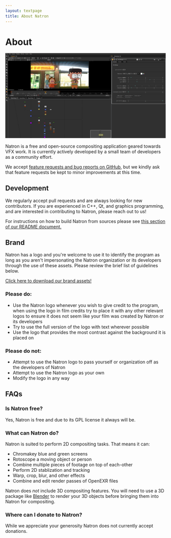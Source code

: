 ```yaml
---
layout: textpage
title: About Natron
---
```


# About

![An animated cartoon shot open in Natron](img/about-screenshot.png)

Natron is a free and open-source compositing application geared towards VFX work. It is currently actively developed by a small team of developers as a community effort.

We accept [feature requests and bug reports on GitHub](https://github.com/natronGitHub/natron/issues), but we kindly ask that feature requests be kept to minor improvements at this time.

## Development

We regularly accept pull requests and are always looking for new contributors. If you are experienced in C++, Qt, and graphics programming, and are interested in contributing to Natron, please reach out to us!

For instructions on how to build Natron from sources please see [this section of our README document.](https://github.com/NatronGitHub/Natron#building-and-installing-from-source)

## Brand

Natron has a logo and you're welcome to use it to identify the program as long as you aren't impersonating the Natron organization or its developers through the use of these assets.  Please review the brief list of guidelines below.

[Click here to download our brand assets!](files/Natron-Brand-Package.zip)

### Please do:

- Use the Natron logo whenever you wish to give credit to the program, when using the logo in film credits try to place it with any other relevant logos to ensure it does not seem like your film was created by Natron or its developers
- Try to use the full version of the logo with text wherever possible
- Use the logo that provides the most contrast against the background it is placed on

### Please do not:

- Attempt to use the Natron logo to pass yourself or organization off as the developers of Natron
- Attempt to use the Natron logo as your own
- Modify the logo in any way

<!-- ### Community Badges

We're borrowing this concept from the Blender Foundation because it's great!  Do you make Natron-related content?  Use these assets to identify it as such!

These badges should not be used to identify Natron in film credits, when crediting the program please use our full logo as distributed in the brand assets package. -->

## FAQs

### Is Natron free?

Yes, Natron is free and due to its GPL license it always will be.

### What can Natron do?

Natron is suited to perform 2D compositing tasks. That means it can:

* Chromakey blue and green screens
* Rotoscope a moving object or person
* Combine multiple pieces of footage on top of each-other
* Perform 2D stablization and tracking
* Warp, crop, blur, and other effects
* Combine and edit render passes of OpenEXR files

Natron does *not* include 3D compositing features. You will need to use a 3D package like [Blender](https://www.blender.org/) to render your 3D objects before bringing them into Natron for compositing.

### Where can I donate to Natron?

While we appreciate your generosity Natron does not currently accept donations.
